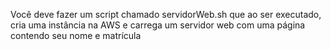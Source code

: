 Você deve fazer um script chamado servidorWeb.sh que ao ser executado, cria uma instância na AWS e carrega um servidor web com uma página contendo seu nome e matrícula
